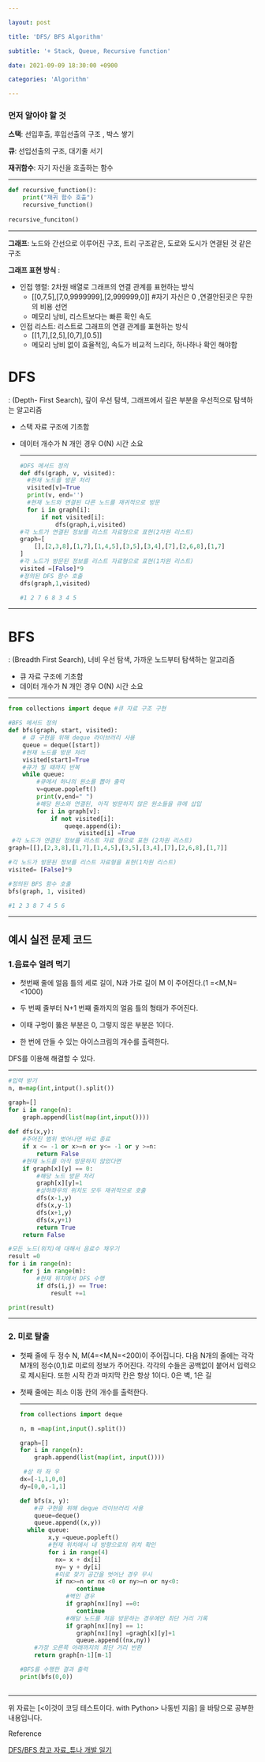 ```yaml
---

layout: post

title: 'DFS/ BFS Algorithm'

subtitle: '+ Stack, Queue, Recursive function'

date: 2021-09-09 18:30:00 +0900

categories: 'Algorithm'

---
```




### 먼저 알아야 할  것

**스택**: 선입후출, 후입선출의 구조 , 박스 쌓기

**큐**: 선입선출의 구조, 대기줄 서기

**재귀함수**: 자기 자신을 호출하는 함수



***



```python
def recursive_function():
	print("재귀 함수 호출")
	recursive_function()
	
recursive_funciton()
```



***





**그래프**: 노드와 간선으로 이루어진 구조, 트리 구조같은, 도로와 도시가 연결된 것 같은 구조

**그래프 표현 방식** :

- 인접 행렬: 2차원 배열로 그래프의 연결 관계를 표현하는 방식
  * [[0,7,5],[7,0,9999999],[2,999999,0]]  #자기 자신은 0 ,연결안된곳은 무한의 비용 선언
  * 메모리 낭비, 리스트보다는 빠른 확인 속도
- 인접 리스트: 리스트로 그래프의 연결 관계를 표현하는 방식
  - [[1,7],[2,5],[0,7],[0.5]] 
  - 메모리 낭비 없이 효율적임, 속도가 비교적 느리다, 하나하나 확인 해야함

# DFS

: (Depth- First Search), 깊이 우선 탐색, 그래프에서 깊은 부분을 우선적으로 탐색하는 알고리즘

- 스택 자료 구조에 기초함

- 데이터 개수가 N 개인 경우 O(N) 시간 소요

  
  
  ----
  
  ```python
  #DFS 메서드 정의 
  def dfs(graph, v, visited):
  	#현재 노드를 방문 처리
  	visited[v]=True
  	print(v, end='')
  	#현재 노드와 연결된 다른 노드를 재귀적으로 방문
  	for i in graph[i]:
  		if not visited[i]:
  			dfs(graph,i,visited)
  #각 노트가 연결된 정보를 리스트 자료형으로 표현(2차원 리스트)
  graph=[
      [],[2,3,8],[1,7],[1,4,5],[3,5],[3,4],[7],[2,6,8],[1,7]
  ]
  #각 노드가 방문된 정보를 리스트 자료형으로 표현(1차원 리스트)
  visited =[False]*9
  #정의된 DFS 함수 호출
  dfs(graph,1,visited)
  
  #1 2 7 6 8 3 4 5
  ```
  



***



# BFS

: (Breadth First Search), 너비 우선 탐색, 가까운 노드부터 탐색하는 알고리즘

- 큐 자료 구조에 기초함
- 데이터 개수가 N 개인 경우 O(N) 시간 소요

***



```python
from collections import deque #큐 자료 구조 구현

#BFS 메서드 정의
def bfs(graph, start, visited):
    # 큐 구현을 위해 deque 라이브러리 사용
    queue = deque([start])
    #현재 노드를 방문 처리
    visited[start]=True
    #큐가 빌 때까지 반복
    while queue:
        #큐에서 하나의 원소를 뽑아 출력
        v=queue.popleft()
        print(v,end=" ")
        #해당 원소와 연결된, 아직 방문하지 않은 원소들을 큐에 삽입
        for i in graph[v]: 
            if not visited[i]:
                queqe.append(i):
                    visited[i] =True
 #각 노드가 연결된 정보를 리스트 자료 형으로 표현 (2차원 리스트)
graph=[[],[2,3,8],[1,7],[1,4,5],[3,5],[3,4],[7],[2,6,8],[1,7]]

#각 노드가 방문된 정보를 리스트 자료형을 표현(1차원 리스트)
visited= [False]*9

#정의된 BFS 함수 호출
bfs(graph, 1, visited)

#1 2 3 8 7 4 5 6
```



---



## 예시 실전 문제 코드

### 1.음료수 얼려 먹기 

- 첫번째 줄에 얼음 틀의 세로 길이, N과 가로 길이 M 이 주어진다.(1 =<M,N=<1000) 

- 두 번째 줄부터 N+1 번쨰 줄까지의 얼음 틀의 형태가 주어진다.
- 이때 구멍이 뚫은 부분은 0, 그렇지 않은 부분은 1이다.
- 한 번에 만들 수 있는 아이스크림의 개수를 출력한다. 

DFS를 이용해 해결할 수 있다. 

---



```python
#입력 받기
n, m=map(int,intput().split())

graph=[]
for i in range(n):
    graph.append(list(map(int,input())))
    
def dfs(x,y):
    #주어진 범위 벗어나면 바로 종료
    if x <= -1 or x>=n or y<= -1 or y >=n:
        return False
    #현재 노드를 아직 방문하지 않았다면
    if graph[x][y] == 0:
        #해당 노드 방문 처리
        graph[x][y]=1
        #상하좌우의 위치도 모두 재귀적으로 호출
        dfs(x-1,y)
        dfs(x,y-1)
        dfs(x+1,y)
        dfs(x,y+1)
        return True
    return False

#모든 노드(위치)에 대해서 음료수 채우기
result =0
for i in range(n):
    for j in range(m):
        #현재 위치에서 DFS 수행
        if dfs(i,j) == True:
            result +=1

print(result)
```



---

### 2. 미로 탈출

- 첫째 줄에 두 정수 N, M(4=<M,N=<200)이 주어집니다. 다음 N개의 줄에는 각각 M개의 정수(0,1)로 미로의 정보가 주어진다. 각각의 수들은 공백없이 붙어서 입력으로 제시된다. 또한 시작 칸과 마지막 칸은 항상 1이다. 0은 벽, 1은 길

- 첫째 줄에는 최소 이동 칸의 개수를 출력한다. 

  ---
  
  
  
  ```python
  from collections import deque
  
  n, m =map(int,input().split())
  
  graph=[]
  for i in range(n):
      graph.append(list(map(int, input())))
  
   #상 하 좌 우
  dx=[-1,1,0,0]
  dy=[0,0,-1,1]
  
  def bfs(x, y):
      #큐 구현을 위해 deque 라이브러리 사용
      queue=deque()
      queue.append((x,y))
  	while queue:
          x,y =queue.popleft()
          #현재 위치에서 네 방향으로의 위치 확인
          for i in range(4)
           	nx= x + dx[i]
          	ny= y + dy[i] 
          	#미로 찾기 공간을 벗어난 경우 무시
      		if nx>=n or nx <0 or ny>=n or ny<0:
                  continue
               #벽인 경우
               if graph[nx][ny] ==0:
                  continue
               #해당 노드를 처음 방문하는 경우에만 최단 거리 기록   
               if graph[nx][ny] == 1:
                  graph[nx][ny] =gragh[x][y]+1
                  queue.append((nx,ny))
      #가장 오른쪽 아래까지의 최단 거리 반환   
      return graph[n-1][m-1]
  
  #BFS를 수행한 결과 출력
  print(bfs(0,0))
          
  ```
  
  

---





위 자료는 [<이것이 코딩 테스트이다. with Python> 나동빈 지음] 을 바탕으로 공부한 내용입니다. 

Reference

 [DFS/BFS 참고 자료_튜나 개발 일기]( https://devuna.tistory.com/32https://devuna.tistory.com/32)



